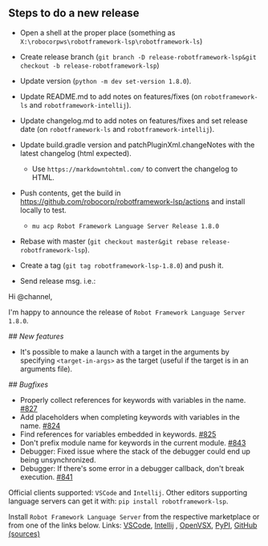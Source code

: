 
Steps to do a new release
---------------------------

- Open a shell at the proper place (something as `X:\robocorpws\robotframework-lsp\robotframework-ls`)

- Create release branch (`git branch -D release-robotframework-lsp&git checkout -b release-robotframework-lsp`)

- Update version (`python -m dev set-version 1.8.0`).

- Update README.md to add notes on features/fixes (on `robotframework-ls` and `robotframework-intellij`).

- Update changelog.md to add notes on features/fixes and set release date (on `robotframework-ls` and `robotframework-intellij`).

- Update build.gradle version and patchPluginXml.changeNotes with the latest changelog (html expected).
  - Use `https://markdowntohtml.com/` to convert the changelog to HTML.

- Push contents, get the build in https://github.com/robocorp/robotframework-lsp/actions and install locally to test.
  - `mu acp Robot Framework Language Server Release 1.8.0`

- Rebase with master (`git checkout master&git rebase release-robotframework-lsp`).

- Create a tag (`git tag robotframework-lsp-1.8.0`) and push it.

- Send release msg. i.e.:

Hi @channel,

I'm happy to announce the release of `Robot Framework Language Server 1.8.0`.

*## New features*

- It's possible to make a launch with a target in the arguments by specifying `<target-in-args>` as the target (useful if the target is in an arguments file).

*## Bugfixes*

- Properly collect references for keywords with variables in the name. [#827](https://github.com/robocorp/robotframework-lsp/issues/827)
- Add placeholders when completing keywords with variables in the name. [#824](https://github.com/robocorp/robotframework-lsp/issues/824)
- Find references for variables embedded in keywords. [#825](https://github.com/robocorp/robotframework-lsp/issues/825)
- Don't prefix module name for keywords in the current module. [#843](https://github.com/robocorp/robotframework-lsp/issues/843)
- Debugger: Fixed issue where the stack of the debugger could end up being unsynchronized.
- Debugger: If there's some error in a debugger callback, don't break execution. [#841](https://github.com/robocorp/robotframework-lsp/issues/841)


Official clients supported: `VSCode` and `Intellij`.
Other editors supporting language servers can get it with: `pip install robotframework-lsp`.

Install `Robot Framework Language Server` from the respective marketplace or from one of the links below.
Links: [VSCode](https://marketplace.visualstudio.com/items?itemName=robocorp.robotframework-lsp), [Intellij](https://plugins.jetbrains.com/plugin/16086-robot-framework-language-server/versions/stable/) , [OpenVSX](https://open-vsx.org/extension/robocorp/robotframework-lsp), [PyPI](https://pypi.org/project/robotframework-lsp/), [GitHub (sources)](https://github.com/robocorp/robotframework-lsp/tree/master/robotframework-ls)
